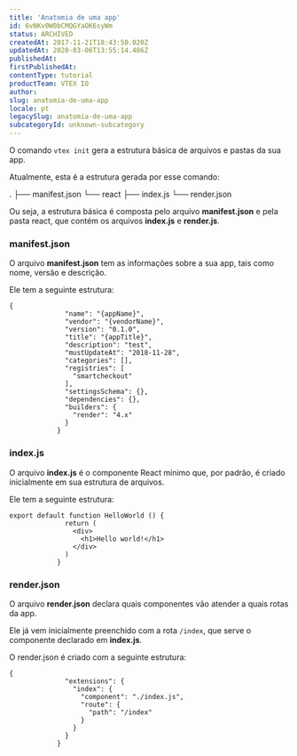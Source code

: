 ```yaml
---
title: 'Anatomia de uma app'
id: 6vNKv0W0bCMQGYaOK6syWm
status: ARCHIVED
createdAt: 2017-11-21T18:43:50.020Z
updatedAt: 2020-03-06T13:55:14.486Z
publishedAt: 
firstPublishedAt: 
contentType: tutorial
productTeam: VTEX IO
author: 
slug: anatomia-de-uma-app
locale: pt
legacySlug: anatomia-de-uma-app
subcategoryId: unknown-subcategory
---
```


O comando `vtex init` gera a estrutura básica de arquivos e pastas da sua app.

Atualmente, esta é a estrutura gerada por esse comando:

.
├── manifest.json
└── react
    ├── index.js
    └── render.json

Ou seja, a estrutura básica é composta pelo arquivo __manifest.json__ e pela pasta react, que contém os arquivos __index.js__ e __render.js__.

### manifest.json

O arquivo __manifest.json__ tem as informações sobre a sua app, tais como nome, versão e descrição.

Ele tem a seguinte estrutura:

```
{
			  "name": "{appName}",
			  "vendor": "{vendorName}",
			  "version": "0.1.0",
			  "title": "{appTitle}",
			  "description": "test",
			  "mustUpdateAt": "2018-11-28",
			  "categories": [],
			  "registries": [
			    "smartcheckout"
			  ],
			  "settingsSchema": {},
			  "dependencies": {},
			  "builders": {
			    "render": "4.x"
			  }
			}
```

### index.js

O arquivo __index.js__ é o componente React mínimo que, por padrão, é criado inicialmente em sua estrutura de arquivos.

Ele tem a seguinte estrutura:

```
export default function HelloWorld () {
			  return (
			    <div>
			      <h1>Hello world!</h1>
			    </div>
			  )
			}
```

### render.json

O arquivo __render.json__ declara quais componentes vão atender a quais rotas da app.

Ele já vem inicialmente preenchido com a rota `/index`, que serve o componente declarado em __index.js__.

O render.json é criado com a seguinte estrutura:

```
{
			  "extensions": {
			    "index": {
			      "component": "./index.js",
			      "route": {
			        "path": "/index"
			      }
			    }
			  }
			}
```
